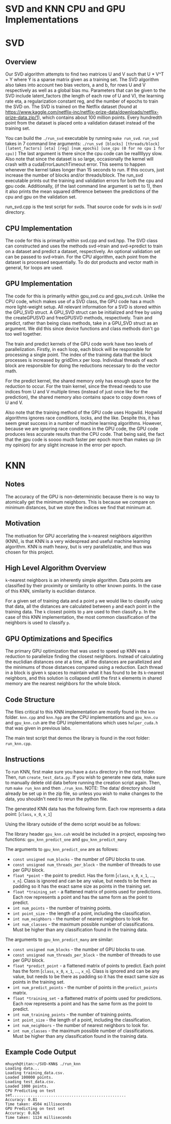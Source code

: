 # SVD and KNN CPU and GPU Implementations

# SVD

## Overview

Our SVD algorithm attempts to find two matrices U and V such that U * V^T = Y
where Y is a sparse matrix given as a training set. The SVD algorithm also takes
into account two bias vectors, a and b, for rows U and V respectively as well as
a global bias mu. Parameters that can be given to the SVD include latent_factors
(the length of each row of U and V), the learning rate eta, a regularization
constant reg, and the number of epochs to train the SVD on. The SVD is trained
on the Netflix dataset (found at https://www.kaggle.com/netflix-inc/netflix-prize-data/downloads/netflix-prize-data.zip/1),
which contains about 100 million points. Every hundredth point from the dataset
is placed onto a validation dataset instead of the training set.

You can build the `./run_svd` executable by running `make run_svd`. `run_svd`
takes in 7 command line arguments: `./run_svd [blocks] [threads/block] [latent_factors] [eta] [reg] [num_epochs] [use_cpu (0 for no cpu 1 for cpu)]`
The last argument is there since the cpu code can be realllllyyy slow. Also
note that since the dataset is so large, occasionally the kernel will crash
with a cudaErrorLaunchTimeout error. This seems to happen whenever the kernel
takes longer than 15 seconds to run. If this occurs, just increase the number
of blocks and/or threads/block. The run_svd executable prints out the training
and validation errors for both the cpu and gpu code. Additionally, (if the last
command line argument is set to 1), then it also prints the mean squared
difference between the predictions of the cpu and gpu on the validation set.

run_svd.cpp is the test script for svds. That source code for svds is in
svd/ directory.

## CPU Implementation

The code for this is primarily within svd.cpp and svd.hpp. The SVD class can
constructed and uses the methods svd->train and svd->predict to train on a
dataset and predict a dataset, respectively. An optional validation set can
be passed to svd->train. For the CPU algorithm, each point from the dataset
is processed sequentially. To do dot products and vector math in general, for
loops are used.

## GPU Implementation

The code for this is primarily within gpu_svd.cu and gpu_svd.cuh. Unlike the
CPU code, which makes use of a SVD class, the GPU code has a much more
light-weight setup. All relevant information for a SVD is stored within the
GPU_SVD struct. A GPU_SVD struct can be initialized and free by using the
createGPUSVD and freeGPUSVD methods, respectively.
Train and predict, rather than being class methods, take in
a GPU_SVD struct as an argument. We did this since device functions and class
methods don't go too well together.

The train and predict kernels of the GPU code work have two levels of
parallelization. Firstly, in each loop, each block will be responsible for
processing a single point. The index of the training data that the block
processes is increased by gridDim.x per loop. Individual threads of each block
are responsible for doing the reductions necessary to do the vector math.

For the predict kernel, the shared memory only has enough space for the
reduction to occur. For the train kernel, since the thread needs to use indices
from U and V multiple times (instead of just once like for the prediction),
the shared memory also contains space to copy down rows of U and V.

Also note that the training method of the GPU code uses Hogwild. Hogwild algorithms
ignores race conditions, locks, and the like. Despite this, it has seem great
success in a number of machine learning algorithms. However, because we are
ignoring race conditions in the GPU code, the GPU code produces less accurate
results than the CPU code. That being said, the fact that the gpu code is soooo
much faster per epoch more than makes up (in my opinion)
for any slight increase in the error per epoch.

# KNN

## Notes
The accuracy of the GPU is non-deterministic because there is no way to atomically get the minimum neighbors. This is because we compare on minimum distances, but we store the indices we find that minimum at.

## Motivation
The motivation for GPU accerlating the `k`-nearest neighbors algorithm (KNN),
is that KNN is a very widespread and useful machine learning algorithm. KNN is
math heavy, but is very parallelizable, and thus was chosen for this project.

## High Level Algorithm Overview
`k`-nearest neighbors is an inherently simple algorithm. Data points are
classified by their proximity or similarity to other known points. In the case
of this KNN, similarity is euclidian distance.

For a given set of training data and a point `p` we would like to classify using
that data, all the distances are calculated between `p` and each point
in the training data. The `k` closest points to `p` are used to then classify
`p`. In the case of this KNN implementation, the most common classification of
the neighbors is used to classify `p`.

## GPU Optimizations and Specifics
The primary GPU optimization that was used to speed up KNN was a reduction to
parallelize finding the closest neighbors. Instead of calculating the euclidian
distances one at a time, all the distances are parallelized and the minimums of
those distances compared using a reduction. Each thread in a block is given
`k` spaces to maintain what it has found to be its `k`-nearest neighbors, and
this solution is collapsed until the first `k` elements in shared memory are
the nearest neighbors for the whole block.

## Code Structure
The files critical to this KNN implementation are mostly found in the `knn` folder. `knn.cpp` and `knn.hpp` are the CPU implementations and `gpu_knn.cu` and `gpu_knn.cuh` are the GPU implementations which uses `helper_cuda.h` that was given in previous labs.

The main test script that demos the library is found in the root folder: `run_knn.cpp`.

## Instructions
To run KNN, first make sure you have a `data` directory in the root folder.
Then, run `create_test_data.py`. If you wish to generate new data, make sure to
manually delete old data before running the creation script again.
Then, run `make run_knn` and then `./run_knn`.
NOTE: The data/ directory should already be set up in the zip file, so unless
you wish to make changes to the data, you shouldn't need to rerun the python
file.

The generated KNN data has the following form. Each row represents a data point:
[`class`, `x_0`, `x_1`]

Using the library outside of the demo script would be as follows:

The library header `gpu_knn.cuh` would be included in a project, exposing two functions:
`gpu_knn_predict_one` and `gpu_knn_predict_many`

The arguments to `gpu_knn_predict_one` are as follows:
* `const unsigned num_blocks` - the number of GPU blocks to use.
* `const unsigned num_threads_per_block` - the number of threads to use per GPU block.
* `float *point` - the point to predict. Has the form [`class`, `x_0`, `x_1`, ..., `x_n`]. Class is ignored and can be any value, but needs to be there as padding so it has the exact same size as points in the training set.
* `float *training_set` - a flattened matrix of points used for predictions. Each row represents a point and has the same form as the point to predict.
* `int num_points` - the number of training points.
* `int point_size` - the length of a point, including the classification.
* `int num_neighbors` - the number of nearest neighbors to look for.
* `int num_classes` - the maximum possible number of classifications. Must be higher than any classification found in the training data.

The arguments to `gpu_knn_predict_many` are similar:
* `const unsigned num_blocks` - the number of GPU blocks to use.
* `const unsigned num_threads_per_block` - the number of threads to use per GPU block.
* `float *predict_point` - a flattened matrix of points to predict. Each point has the form [`class`, `x_0`, `x_1`, ..., `x_n`]. Class is ignored and can be any value, but needs to be there as padding so it has the exact same size as points in the training set.
* `int num_predict_points` - the number of points in the `predict_points` matrix.
* `float *training_set` - a flattened matrix of points used for predictions. Each row represents a point and has the same form as the point to predict.
* `int num_training_points` - the number of training points.
* `int point_size` - the length of a point, including the classification.
* `int num_neighbors` - the number of nearest neighbors to look for.
* `int num_classes` - the maximum possible number of classifications. Must be higher than any classification found in the training data.

## Example Code Output
```
mhuynh@titan:~/SVD-KNN$ ./run_knn 
Loading data...
Loading training_data.csv.
Loaded 100000 points.
Loading test_data.csv.
Loaded 1000 points.
CPU Predicting on test set..................................................
Accuracy: 0.81
Time taken: 4504 milliseconds
GPU Predicting on test set
Accuracy: 0.826
Time taken: 1124 milliseconds
```